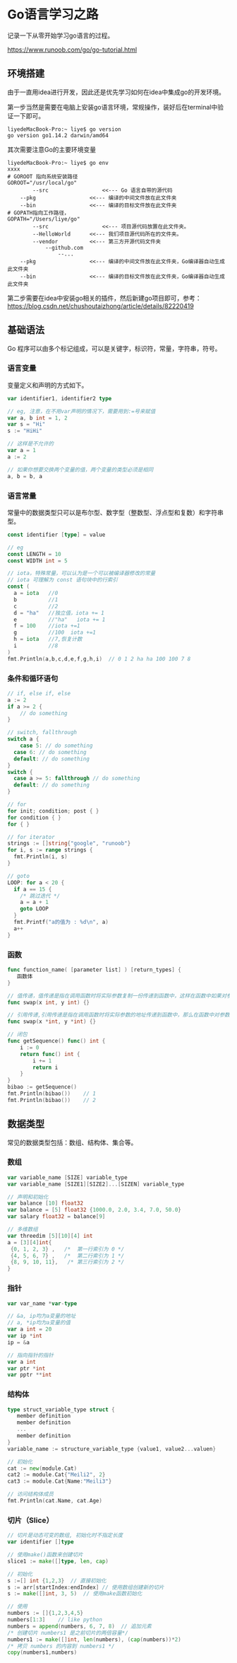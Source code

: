# Go语言学习之路

记录一下从零开始学习go语言的过程。

https://www.runoob.com/go/go-tutorial.html

## 环境搭建

由于一直用idea进行开发，因此还是优先学习如何在idea中集成go的开发环境。

第一步当然是需要在电脑上安装go语言环境，常规操作，装好后在terminal中验证一下即可。

```shell
liyedeMacBook-Pro:~ liye$ go version
go version go1.14.2 darwin/amd64
```

其次需要注意Go的主要环境变量

```shell
liyedeMacBook-Pro:~ liye$ go env
xxxx
# GOROOT 指向系统安装路径
GOROOT="/usr/local/go"
		--src                 <<--- Go 语言自带的源代码
    --pkg                 <<--- 编译的中间文件放在此文件夹
    --bin                 <<--- 编译的目标文件放在此文件夹
# GOPATH指向工作路径，
GOPATH="/Users/liye/go"
		--src                 <<--- 项目源代码放置在此文件夹。
        --HelloWorld      <<--- 我们项目源代码所在的文件夹。
        --vendor          <<--- 第三方开源代码文件夹
            --github.com
                --...
    --pkg                 <<--- 编译的中间文件放在此文件夹，Go编译器自动生成此文件夹
    --bin                 <<--- 编译的目标文件放在此文件夹，Go编译器自动生成此文件夹
```

第二步需要在idea中安装go相关的插件，然后新建go项目即可，参考：https://blog.csdn.net/chushoutaizhong/article/details/82220419

## 基础语法

Go 程序可以由多个标记组成，可以是关键字，标识符，常量，字符串，符号。

### 语言变量

变量定义和声明的方式如下。

```go
var identifier1, identifier2 type

// eg, 注意，在不用var声明的情况下，需要用到:=号来赋值
var a, b int = 1, 2
var s = "Hi"
s := "HiHi"

// 这样是不允许的
var a = 1
a := 2

// 如果你想要交换两个变量的值，两个变量的类型必须是相同
a, b = b, a
```

### 语言常量

常量中的数据类型只可以是布尔型、数字型（整数型、浮点型和复数）和字符串型。

```go
const identifier [type] = value

// eg
const LENGTH = 10
const WIDTH int = 5

// iota，特殊常量，可以认为是一个可以被编译器修改的常量
// iota 可理解为 const 语句块中的行索引
const (
  a = iota   //0
  b          //1
  c          //2
  d = "ha"   //独立值，iota += 1
  e          //"ha"   iota += 1
  f = 100    //iota +=1
  g          //100  iota +=1
  h = iota   //7,恢复计数
  i          //8
)
fmt.Println(a,b,c,d,e,f,g,h,i)	// 0 1 2 ha ha 100 100 7 8
```

### 条件和循环语句

```go
// if, else if, else
a := 2
if a >= 2 {
	// do something
}

// switch, fallthrough
switch a {
	case 5: // do something
  case 6: // do something
  default: // do something
}
switch {
  case a >= 5: fallthrough // do something
  default: // do something
}

// for
for init; condition; post { }
for condition { }
for { }

// for iterator
strings := []string{"google", "runoob"}
for i, s := range strings {
  fmt.Println(i, s)
}

// goto
LOOP: for a < 20 {
  if a == 15 {
    /* 跳过迭代 */
    a = a + 1
    goto LOOP
  }
  fmt.Printf("a的值为 : %d\n", a)
  a++    
}  
```

### 函数

```go
func function_name( [parameter list] ) [return_types] {
   函数体
}

// 值传递，值传递是指在调用函数时将实际参数复制一份传递到函数中，这样在函数中如果对参数进行修改，将不会影响到实际参数。go语言默认是值传递。
func swap(x int, y int) {}

// 引用传递,引用传递是指在调用函数时将实际参数的地址传递到函数中，那么在函数中对参数所进行的修改，将影响到实际参数。
func swap(x *int, y *int) {}

// 闭包
func getSequence() func() int {
	i := 0
	return func() int {
		i += 1
		return i
	}
}
bibao := getSequence()
fmt.Println(bibao())	// 1
fmt.Println(bibao())	// 2
```

## 数据类型

常见的数据类型包括：数组、结构体、集合等。

### 数组

```go
var variable_name [SIZE] variable_type
var variable_name [SIZE1][SIZE2]...[SIZEN] variable_type

// 声明和初始化
var balance [10] float32
var balance = [5] float32 {1000.0, 2.0, 3.4, 7.0, 50.0}
var salary float32 = balance[9]

// 多维数组
var threedim [5][10][4] int
a = [3][4]int{  
 {0, 1, 2, 3} ,   /*  第一行索引为 0 */
 {4, 5, 6, 7} ,   /*  第二行索引为 1 */
 {8, 9, 10, 11},   /* 第三行索引为 2 */
}
```

### 指针

```go
var var_name *var-type

// &a, ip均为a变量的地址
// a, *ip均为a变量的值
var a int = 20
var ip *int
ip = &a

// 指向指针的指针
var a int
var ptr *int
var pptr **int
```

### 结构体

```go
type struct_variable_type struct {
   member definition
   member definition
   ...
   member definition
}
variable_name := structure_variable_type {value1, value2...valuen}

// 初始化
cat := new(module.Cat)
cat2 := module.Cat{"Meili2", 2}
cat3 := module.Cat{Name:"Meili3"}

// 访问结构体成员
fmt.Println(cat.Name, cat.Age)
```

### 切片（Slice）

```go
// 切片是动态可变的数组, 初始化时不指定长度
var identifier []type

// 使用make()函数来创建切片
slice1 := make([]type, len, cap)

// 初始化
s :=[] int {1,2,3}	// 直接初始化
s := arr[startIndex:endIndex] // 使用数组创建新的切片
s := make([]int, 3, 5)	// 使用make函数初始化

// 使用
numbers := []{1,2,3,4,5}
numbers[1:3]	// like python
numbers = append(numbers, 6, 7, 8)	// 追加元素
/* 创建切片 numbers1 是之前切片的两倍容量*/
numbers1 := make([]int, len(numbers), (cap(numbers))*2)
/* 拷贝 numbers 的内容到 numbers1 */
copy(numbers1,numbers)
```

